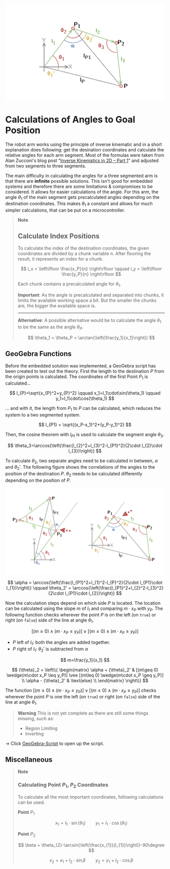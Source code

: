 ![](../docs/firmware/linear_function_at_theta_1.png)
# Calculations of Angles to Goal Position

The robot arm works using the principle of inverse kinematic and in a short explanation does following: get the desination coordinates and calculate the relative angles for each arm segment. Most of the formulas were taken from Alan Zucconi's blog post "[Inverse Kinematics in 2D – Part 1](https://www.alanzucconi.com/2018/05/02/ik-2d-1/)" and adjusted from two segments to three segments.

The main difficulty in calculating the angles for a three segmented arm is that there are **infinite** possible solutions. This isn't good for embedded systems and therefore there are some limitations & compromises to be considered. It allows for easier calculations of the angle. For this arm, the angle $\theta_1$ of the main segment gets precalculated angles depending on the destination coordinates. This makes $\theta_1$ a constant and allows for much simpler calculations, that can be put on a microcontroller.

> **Note**
> 
> ## Calculate Index Positions
> 
> To calculate the index of the destination coordinates, the given coordinates are divided by a chunk variable $n$. After flooring the result, it represents an index for a chunk.
> 
> $$
> i_x = \left\lfloor \frac{x_P}{n} \right\rfloor \qquad i_y = \left\lfloor \frac{y_P}{n} \right\rfloor
> $$
> 
> Each chunk contains a precalculated angle for $\theta_1$.
> 
> **Important**: As the angle is precalculated and separated into chunks, it limits the available working space a bit. But the smaller the chunks are, the bigger the available space is.
> 
> ---
> 
> **Alternative**: A possible alternative would be to calculate the angle $\theta_1$  to be the same as the angle $\theta_P$.
> 
> $$
> \theta_1 = \theta_P = \arctan{\left(\frac{y_1}{x_1}\right)}
> $$


## GeoGebra Functions

Before the embedded solution was implemented, a GeoGebra script has been created to test out the theory. First the length to the destination $P$ from the origin points is calculated. The coordinates of the first Point $P_1$ is calculated…

$$
l_{P}=\sqrt{x_{P}^2+y_{P}^2} \qquad x_1=l_1\cdot\sin(\theta_1) \qquad y_1=l_1\cdot\cos(\theta_1)
$$

… and with it, the length from $P_1$ to $P$ can be calculated, which reduces the system to a two segmented system.

$$
l_{P1} = \sqrt{(x_P-x_1)^2+(y_P-y_1)^2}
$$

Then, the cosine theorem with $l_{P1}$ is used to calculate the segment angle $\theta_3$.

$$
\theta_3=\arccos{\left(\frac{l_{2}^2+l_{3}^2-l_{P1}^2}{2\cdot l_{2}\cdot l_{3}}\right)}
$$

To calculate $\theta_2$, two separate angles need to be calculated in between, $\alpha$ and $\theta_2'$. The following figure shows the correlations of the angles to the position of the destination $P$. $\theta_2$ needs to be calculated differently depending on the position of $P$.

![](../docs/firmware/angle_calculation_difference.png)

$$
\alpha = \arccos{\left(\frac{l_{P1}^2+l_{1}^2-l_{P}^2}{2\cdot l_{P1}\cdot l_{1}}\right)} \qquad \theta_2' = \arccos{\left(\frac{l_{P1}^2+l_{2}^2-l_{3}^2}{2\cdot l_{P1}\cdot l_{2}}\right)}
$$

Now the calculation steps depend on which side $P$ is located. The location can be calculated using the slope $m$ of $l_1$ and comparing $m\cdot x_P$ with $y_P$. The following function checks wherever the point $P$ is on the left (on `true`) or right (on `false`) side of the line at angle $\theta_1$.

$$
[(m\geq 0) \wedge(m\cdot x_P \leq y_P)] \vee [(m\leq 0) \wedge(m\cdot x_P \geq y_P)]
$$

- $P$ left of $l_1$: both the angles are added together. 
- $P$ right of $l_1$: $\theta_2'$ is subtracted from $\alpha$

$$
m=\frac{y_1}{x_1}
$$

$$
{\theta}_2 = \left\\{  \begin{matrix} \alpha + {\theta}_2' & [(m\geq 0) \wedge(m\cdot x_P \leq y_P)] \vee [(m\leq 0) \wedge(m\cdot x_P \geq y_P)] \\ \alpha - {\theta}_2' & \text{else} \\ \end{matrix} \right\\}
$$

The function $[(m\geq 0) \wedge(m\cdot x_P \leq y_P)] \vee [(m\leq 0) \wedge(m\cdot x_P \geq y_P)]$ checks wherever the point $P$ is one the left (on `true`) or right (on `false`) side of the line at angle $\theta_1$.

> **Warning**
> This is not yet complete as there are still some things missing, such as:
> 
> - Region Limiting
> - Inverting



$\longrightarrow$ Click [GeoGebra-Script](https://www.geogebra.org/classic/jtgqn3yd) to open up the script.

## Miscellaneous

> **Note**
> 
> ### Calculating Point $P_1$, $P_2$ Coordinates
> 
> To calculate all the most important coordinates, following calculations can be used.
> 
> **Point** $P_1$
> 
> $$
> x_1=l_1\cdot\sin(\theta_1) \qquad y_1=l_1\cdot\cos(\theta_1)
> $$
> 
> **Point** $P_2$
> 
> $$
> \beta = \theta_{2}-\arcsin{\left(\frac{x_{1}}{l_{1}}\right)}-90\degree
> $$
> 
> $$
> x_2=x_1 + l_2\cdot\sin{\beta} \qquad y_2=y_1 + l_2\cdot\cos{\beta}
> $$
